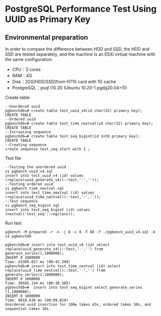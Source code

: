 # PostgreSQL Performance Test Using UUID as Primary Key

## Environmental preparation

In order to compare the difference between HDD and SSD, 
the HDD and SSD are tested separately, 
and the machine is an ESXi virtual machine with the same configuration:

- CPU：2 cores
- RAM：4G
- Disk：32G(HDD/SSD)from H710 card with 1G cache
- PostgreSQL：psql (10.20 (Ubuntu 10.20-1.pgdg20.04+1))

Create table

```
--Unordered uuid
pgbenchdb=# create table test_uuid_v4(id char(32) primary key);
CREATE TABLE
--Ordered uuid
pgbenchdb=# create table test_time_nextval(id char(32) primary key);
CREATE TABLE
--Increasing sequence
pgbenchdb=# create table test_seq_bigint(id int8 primary key);
CREATE TABLE
--Creating sequence
create sequence test_seq start with 1 ;
```

Test file

```
--Testing the unordered uuid
vi pgbench_uuid_v4.sql
insert into test_uuid_v4 (id) values (replace(uuid_generate_v4()::text,'-',''));
--Testing ordered uuid
vi pgbench_time_nextval.sql
insert into test_time_nextval (id) values (replace(uuid_time_nextval()::text,'-',''));
--Test sequence
vi pgbench_seq_bigint.sql
insert into test_seq_bigint (id) values (nextval('test_seq'::regclass));
```

Run test

```
pgbench -M prepared -r -n -j 8 -c 8 -T 60 -f ./pgbench_uuid_v4.sql -U sa pgbenchdb 
```

```
pgbenchdb=# insert into test_uuid_v4 (id) select  replace(uuid_generate_v4()::text,'-','') from generate_series(1,1000000);
INSERT 0 1000000
Time: 43389.817 ms (00:43.390)
pgbenchdb=# insert into test_time_nextval (id) select replace(uuid_time_nextval()::text,'-','') from generate_series(1,1000000);
INSERT 0 1000000
Time: 30585.134 ms (00:30.585)
pgbenchdb=#  insert into test_seq_bigint select generate_series (1,1000000);
INSERT 0 1000000
Time: 9818.639 ms (00:09.819)
Unordered uuid insertion for 100w takes 43s, ordered takes 30s, and sequential takes 10s.
```
